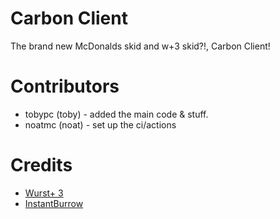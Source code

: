 # Carbon Client
The brand new McDonalds skid and w+3 skid?!, Carbon Client!
# Contributors
- tobypc (toby) - added the main code & stuff.
- noatmc (noat) - set up the ci/actions
# Credits
- <a href="https://github.com/WurstPlus/wurst-plus-three">Wurst+ 3</a>
- <a href="https://github.com/ciruu1/InstantBurrow">InstantBurrow</a>
